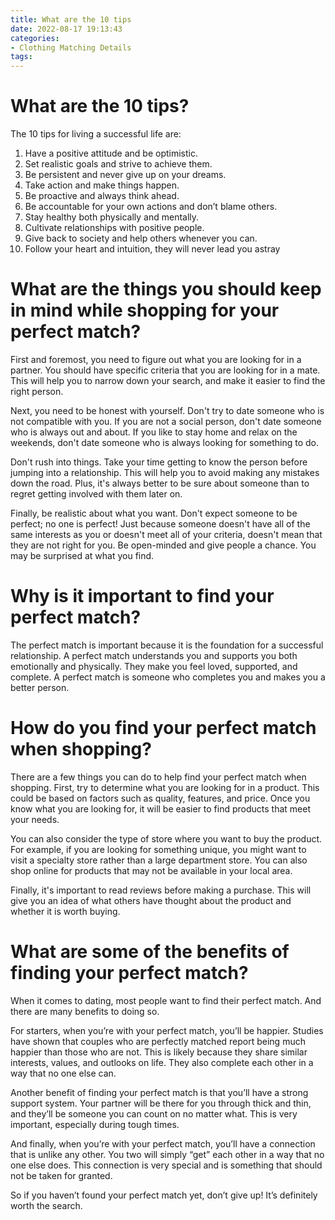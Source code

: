```yaml
---
title: What are the 10 tips
date: 2022-08-17 19:13:43
categories:
- Clothing Matching Details
tags:
---
```



#  What are the 10 tips?

The 10 tips for living a successful life are:

1. Have a positive attitude and be optimistic.
2. Set realistic goals and strive to achieve them.
3. Be persistent and never give up on your dreams.
4. Take action and make things happen.
5. Be proactive and always think ahead.
6. Be accountable for your own actions and don’t blame others.
7. Stay healthy both physically and mentally.
8. Cultivate relationships with positive people.
9. Give back to society and help others whenever you can.
10. Follow your heart and intuition, they will never lead you astray

#  What are the things you should keep in mind while shopping for your perfect match?

First and foremost, you need to figure out what you are looking for in a partner. You should have specific criteria that you are looking for in a mate. This will help you to narrow down your search, and make it easier to find the right person.

Next, you need to be honest with yourself. Don't try to date someone who is not compatible with you. If you are not a social person, don't date someone who is always out and about. If you like to stay home and relax on the weekends, don't date someone who is always looking for something to do.

Don't rush into things. Take your time getting to know the person before jumping into a relationship. This will help you to avoid making any mistakes down the road. Plus, it's always better to be sure about someone than to regret getting involved with them later on.

Finally, be realistic about what you want. Don't expect someone to be perfect; no one is perfect! Just because someone doesn't have all of the same interests as you or doesn't meet all of your criteria, doesn't mean that they are not right for you. Be open-minded and give people a chance. You may be surprised at what you find.

#  Why is it important to find your perfect match?

The perfect match is important because it is the foundation for a successful relationship. A perfect match understands you and supports you both emotionally and physically. They make you feel loved, supported, and complete. A perfect match is someone who completes you and makes you a better person.

#  How do you find your perfect match when shopping?

There are a few things you can do to help find your perfect match when shopping. First, try to determine what you are looking for in a product. This could be based on factors such as quality, features, and price. Once you know what you are looking for, it will be easier to find products that meet your needs.

You can also consider the type of store where you want to buy the product. For example, if you are looking for something unique, you might want to visit a specialty store rather than a large department store. You can also shop online for products that may not be available in your local area.

Finally, it's important to read reviews before making a purchase. This will give you an idea of what others have thought about the product and whether it is worth buying.

#  What are some of the benefits of finding your perfect match?

When it comes to dating, most people want to find their perfect match. And there are many benefits to doing so.

For starters, when you’re with your perfect match, you’ll be happier. Studies have shown that couples who are perfectly matched report being much happier than those who are not. This is likely because they share similar interests, values, and outlooks on life. They also complete each other in a way that no one else can.

Another benefit of finding your perfect match is that you’ll have a strong support system. Your partner will be there for you through thick and thin, and they’ll be someone you can count on no matter what. This is very important, especially during tough times.

And finally, when you’re with your perfect match, you’ll have a connection that is unlike any other. You two will simply “get” each other in a way that no one else does. This connection is very special and is something that should not be taken for granted.

So if you haven’t found your perfect match yet, don’t give up! It’s definitely worth the search.